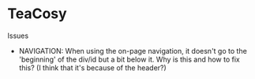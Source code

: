 # TeaCosy

Issues
- NAVIGATION: When using the on-page navigation, it doesn't go to the 'beginning' of the div/id but a bit below it. Why is this and how to fix this? (I think that it's because of the header?)
